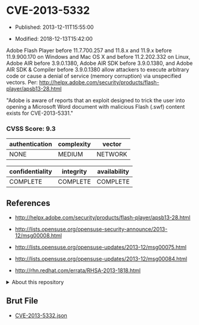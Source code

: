 # CVE-2013-5332

- Published: 2013-12-11T15:55:00

- Modified: 2018-12-13T15:42:00

Adobe Flash Player before 11.7.700.257 and 11.8.x and 11.9.x before 11.9.900.170 on Windows and Mac OS X and before 11.2.202.332 on Linux, Adobe AIR before 3.9.0.1380, Adobe AIR SDK before 3.9.0.1380, and Adobe AIR SDK & Compiler before 3.9.0.1380 allow attackers to execute arbitrary code or cause a denial of service (memory corruption) via unspecified vectors. Per: http://helpx.adobe.com/security/products/flash-player/apsb13-28.html

"Adobe is aware of reports that an exploit designed to trick the user into opening a Microsoft Word document with malicious Flash (.swf) content exists for CVE-2013-5331."

### CVSS Score: **9.3**

| authentication | complexity | vector |
| --- | --- | --- |
| NONE | MEDIUM | NETWORK |

| confidentiality | integrity | availability |
| --- | --- | --- |
| COMPLETE | COMPLETE | COMPLETE |

## References

* http://helpx.adobe.com/security/products/flash-player/apsb13-28.html

* http://lists.opensuse.org/opensuse-security-announce/2013-12/msg00008.html

* http://lists.opensuse.org/opensuse-updates/2013-12/msg00075.html

* http://lists.opensuse.org/opensuse-updates/2013-12/msg00084.html

* http://rhn.redhat.com/errata/RHSA-2013-1818.html

<details>
<summary>About this repository</summary> 

  This repository is part of the project [Live Hack CVE](https://github.com/Live-Hack-CVE). Main website can be found [www.live-hack.org](https://www.live-hack.org) 
  
  Made by [Sn0wAlice](https://github.com/Sn0wAlice) for the people that care about security and need to have a feed of the latest CVEs. Hope you enjoy it, don't forget to star the repo and follow me on [Twitter](https://twitter.com/Sn0wAlice) and [Github](https://github.com/Sn0wAlice). And that is my [personnal website](https://www.alice-snow.me/)

  - [Home Page](https://github.com/Live-Hack-CVE)
  - [Framework](https://github.com/Live-Hack-CVE/cve-framework)
  - [CVE database](https://github.com/Live-Hack-CVE/full_database)
  - [Changelog](https://github.com/Live-Hack-CVE/Changelog)
</details>

## Brut File

* [CVE-2013-5332.json](https://raw.githubusercontent.com/Live-Hack-CVE/full_database/main/cves/2013/CVE-2013-5332.json)

